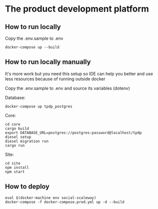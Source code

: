 # The product development platform

## How to run locally

Copy the .env.sample to .env

```
docker-compose up --build
```

## How to run locally manually

It's more work but you need this setup so IDE can help you better and use less resources because of running outside docker

Copy the .env.sample to .env and source its variables (dotenv)

Database:

```
docker-compose up tpdp_postgres
```

Core:

```
cd core
cargo build
export DATABASE_URL=postgres://postgres:password@localhost/tpdp
diesel setup
diesel migration run
cargo run
```

Site:

```
cd site
npm install
npm start
```

## How to deploy

```
eval $(docker-machine env social-scaleway)
docker-compose -f docker-compose.prod.yml up -d --build
```
